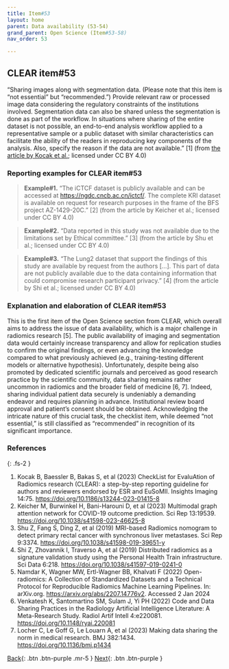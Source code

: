 ```yaml
---
title: Item#53
layout: home
parent: Data availability (53-54)
grand_parent: Open Science (Item#53-58)
nav_order: 53

---
```


## CLEAR item#53


“Sharing images along with segmentation data. (Please note that this item is “not essential” but “recommended.”) Provide relevant raw or processed image data considering the regulatory constraints of the institutions involved. Segmentation data can also be shared unless the segmentation is done as part of the workflow. In situations where sharing of the entire dataset is not possible, an end-to-end analysis workflow applied to a representative sample or a public dataset with similar characteristics can facilitate the ability of the readers in reproducing key components of the analysis. Also, specify the reason if the data are not available.” [1] (from [the article by Kocak et al.](https://insightsimaging.springeropen.com/articles/10.1186/s13244-023-01415-8); licensed under CC BY 4.0)


### Reporting examples for CLEAR item#53

> **Example#1.** “The iCTCF dataset is publicly available and can be accessed at https://ngdc.cncb.ac.cn/ictcf/. The complete KRI dataset is available on request for research purposes in the frame of the BFS project AZ-1429-20C.” [2] (from the article by  Keicher et al.; licensed under CC BY 4.0)

> **Example#2.** “Data reported in this study was not available due to the limitations set by Ethical committee.” [3] (from the article by Shu et al.; licensed under CC BY 4.0)

> **Example#3.** “The Lung2 dataset that support the findings of this study are available by request from the authors […]. This part of data are not publicly available due to the data containing information that could compromise research participant privacy.” [4] (from the article by Shi et al.; licensed under CC BY 4.0)

### Explanation and elaboration of CLEAR item#53

This is the first item of the Open Science section from CLEAR, which overall aims to address the issue of data availability, which is a major challenge in radiomics research [5]. The public availability of imaging and segmentation data would certainly increase transparency and allow for replication studies to confirm the original findings, or even advancing the knowledge compared to what previously achieved (e.g., training-testing different models or alternative hypothesis). Unfortunately, despite being also promoted by dedicated scientific journals and perceived as good research practice by the scientific community, data sharing remains rather uncommon in radiomics and the broader field of medicine [6, 7]. Indeed, sharing individual patient data securely is undeniably a demanding endeavor and requires planning in advance. Institutional review board approval and patient’s consent should be obtained. Acknowledging the intricate nature of this crucial task, the checklist item, while deemed “not essential,” is still classified as “recommended” in recognition of its significant importance.

### References

{: .fs-2 }

1. 	Kocak B, Baessler B, Bakas S, et al (2023) CheckList for EvaluAtion of Radiomics research (CLEAR): a step-by-step reporting guideline for authors and reviewers endorsed by ESR and EuSoMII. Insights Imaging 14:75. https://doi.org/10.1186/s13244-023-01415-8
2. 	Keicher M, Burwinkel H, Bani-Harouni D, et al (2023) Multimodal graph attention network for COVID-19 outcome prediction. Sci Rep 13:19539. https://doi.org/10.1038/s41598-023-46625-8
3. 	Shu Z, Fang S, Ding Z, et al (2019) MRI-based Radiomics nomogram to detect primary rectal cancer with synchronous liver metastases. Sci Rep 9:3374. https://doi.org/10.1038/s41598-019-39651-y
4. 	Shi Z, Zhovannik I, Traverso A, et al (2019) Distributed radiomics as a signature validation study using the Personal Health Train infrastructure. Sci Data 6:218. https://doi.org/10.1038/s41597-019-0241-0
5. 	Namdar K, Wagner MW, Ertl-Wagner BB, Khalvati F (2022) Open-radiomics: A Collection of Standardized Datasets and a Technical Protocol for Reproducible Radiomics Machine Learning Pipelines. In: arXiv.org. https://arxiv.org/abs/2207.14776v2. Accessed 2 Jan 2024
6. 	Venkatesh K, Santomartino SM, Sulam J, Yi PH (2022) Code and Data Sharing Practices in the Radiology Artificial                     Intelligence Literature: A Meta-Research Study. Radiol Artif Intell 4:e220081. https://doi.org/10.1148/ryai.220081
7. 	Locher C, Le Goff G, Le Louarn A, et al (2023) Making data sharing the norm in medical research. BMJ 382:1434. https://doi.org/10.1136/bmj.p1434

[Back](https://radiomic.github.io/CLEAR-E3/docs/Item2.html){: .btn .btn-purple .mr-5 }
[Next](https://radiomic.github.io/CLEAR-E3/docs/Item4.html){: .btn .btn-purple   }
